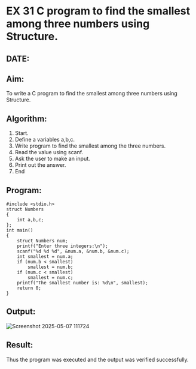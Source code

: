 # EX 31 C program to find the smallest among three numbers using Structure.
## DATE:
## Aim:
To write a C program to find the smallest among three numbers using Structure.

## Algorithm:
1. Start.
2. Define a variables a,b,c.
3. Write program to find the smallest among the three numbers.
4. Read the value using scanf.
5. Ask the user to make an input.
6. Print out the answer.
7. End  

## Program:
```
#include <stdio.h>
struct Numbers
{
    int a,b,c;
};
int main()
{
    struct Numbers num;
    printf("Enter three integers:\n");
    scanf("%d %d %d", &num.a, &num.b, &num.c);
    int smallest = num.a;
    if (num.b < smallest)
        smallest = num.b;
    if (num.c < smallest)
        smallest = num.c;
    printf("The smallest number is: %d\n", smallest);
    return 0;
}
```
## Output:
![Screenshot 2025-05-07 111724](https://github.com/user-attachments/assets/bd338b1a-bb42-49fe-9bb6-3a2c693819d4)

## Result:
Thus the program was executed and the output was verified successfully.
